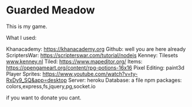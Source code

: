 # Guarded Meadow

This is my game.

What I used:

Khanacademy: https://khanacademy.org
Github: well you are here already
ScriptersWar: https://scripterswar.com/tutorial/nodejs
Kenney: Tilesets www.kenney.nl
Tiled: https://www.mapeditor.org/
Items: https://opengameart.org/content/rpg-potions-16x16
Pixel Editing: paint3d
Player Sprites: https://www.youtube.com/watch?v=ty-RxDy9_SQ&app=desktop
Server: heroku
Database: a file
npm packages: colors,express,fs,jquery,pg,socket.io

if you want to donate you cant. 

